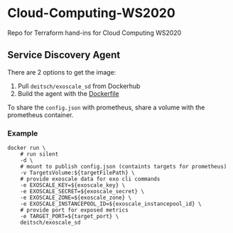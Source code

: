 # Cloud-Computing-WS2020
Repo for Terraform hand-ins for Cloud Computing WS2020

## Service Discovery Agent

There are 2 options to get the image:
1. Pull `deitsch/exoscale_sd` from Dockerhub
2. Build the agent with the [Dockerfile](servicediscovery/Dockerfile)

To share the `config.json` with prometheus, share a volume with the prometheus container.

### Example
```shell
docker run \
    # run silent
    -d \
    # mount to publish config.json (containts targets for prometheus)
    -v TargetsVolume:${targetFilePath} \
    # provide exoscale data for exo cli commands
    -e EXOSCALE_KEY=${exoscale_key} \
    -e EXOSCALE_SECRET=${exoscale_secret} \
    -e EXOSCALE_ZONE=${exoscale_zone} \
    -e EXOSCALE_INSTANCEPOOL_ID=${exoscale_instancepool_id} \
    # provide port for exposed metrics
    -e TARGET_PORT=${target_port} \
    deitsch/exoscale_sd
```